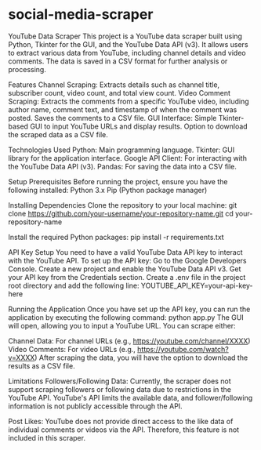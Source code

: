 # social-media-scraper
YouTube Data Scraper
This project is a YouTube data scraper built using Python, Tkinter for the GUI, and the YouTube Data API (v3). It allows users to extract various data from YouTube, including channel details and video comments. The data is saved in a CSV format for further analysis or processing.

Features
Channel Scraping:
Extracts details such as channel title, subscriber count, video count, and total view count.
Video Comment Scraping:
Extracts the comments from a specific YouTube video, including author name, comment text, and timestamp of when the comment was posted.
Saves the comments to a CSV file.
GUI Interface:
Simple Tkinter-based GUI to input YouTube URLs and display results.
Option to download the scraped data as a CSV file.

Technologies Used
Python: Main programming language.
Tkinter: GUI library for the application interface.
Google API Client: For interacting with the YouTube Data API (v3).
Pandas: For saving the data into a CSV file.

Setup
Prerequisites
Before running the project, ensure you have the following installed:
Python 3.x
Pip (Python package manager)

Installing Dependencies
Clone the repository to your local machine:
    git clone https://github.com/your-username/your-repository-name.git
    cd your-repository-name

Install the required Python packages:
    pip install -r requirements.txt


API Key Setup
You need to have a valid YouTube Data API key to interact with the YouTube API. To set up the API key:
Go to the Google Developers Console.
Create a new project and enable the YouTube Data API v3.
Get your API key from the Credentials section.
Create a .env file in the project root directory and add the following line:
    YOUTUBE_API_KEY=your-api-key-here


Running the Application
Once you have set up the API key, you can run the application by executing the following command:
    python app.py
The GUI will open, allowing you to input a YouTube URL. You can scrape either:

Channel Data: For channel URLs (e.g., https://youtube.com/channel/XXXX)
Video Comments: For video URLs (e.g., https://youtube.com/watch?v=XXXX)
After scraping the data, you will have the option to download the results as a CSV file.

Limitations
Followers/Following Data: Currently, the scraper does not support scraping followers or following data due to restrictions in the YouTube API. YouTube's API limits the available data, and follower/following information is not publicly accessible through the API.

Post Likes: YouTube does not provide direct access to the like data of individual comments or videos via the API. Therefore, this feature is not included in this scraper.


